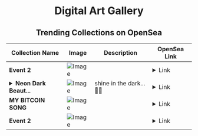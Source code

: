 <div align="center">

# Digital Art Gallery

## Trending Collections on OpenSea

| Collection Name                       | Image                                                                                     | Description                       | OpenSea Link                                                                                          |
|---------------------------------------|-------------------------------------------------------------------------------------------|-----------------------------------|--------------------------------------------------------------------------------------------------------|
| **Event 2** | ![Image](https://i.seadn.io/s/raw/files/20ac66a2146d22b8084ced167cd3cd5a.jpg?w=500&auto=format?w=200&auto=format) |  | <details><summary>Link</summary>[Event 2](https://opensea.io/collection/event-2-3728)</details> |
| **<details><summary>Neon Dark Beaut...</summary>Neon Dark Beauty</details>** | ![Image](https://i.seadn.io/s/raw/files/a03e9e7fda77e49e768787518f4f455b.jpg?w=500&auto=format?w=200&auto=format) | shine in the dark...🌌✨ | <details><summary>Link</summary>[Neon Dark Beauty](https://opensea.io/collection/neon-dark-beauty)</details> |
| **MY BITCOIN SONG** | ![Image](https://i.seadn.io/s/raw/files/f879de72ef6c98c732ab40e3506c0b89.jpg?w=500&auto=format?w=200&auto=format) |  | <details><summary>Link</summary>[MY BITCOIN SONG](https://opensea.io/collection/my-bitcoin-song)</details> |
| **Event 2** | ![Image](https://i.seadn.io/s/raw/files/20ac66a2146d22b8084ced167cd3cd5a.jpg?w=500&auto=format?w=200&auto=format) |  | <details><summary>Link</summary>[Event 2](https://opensea.io/collection/event-2-3727)</details> |

</div>